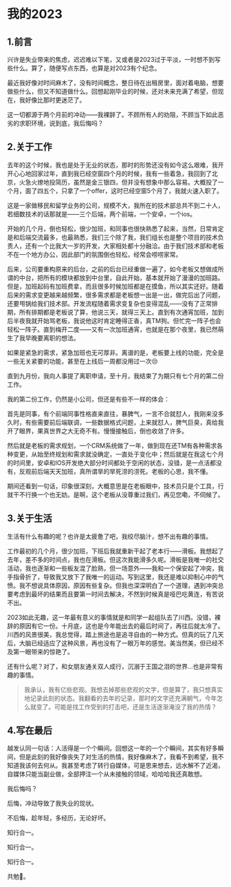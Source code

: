 # 我的2023




## 1.前言

兴许是失业带来的焦虑，迟迟难以下笔，又或者是2023过于平淡，一时想不到写些什么。算了，随便写点东西，也算是对2023有个纪念。

最近我好像对时间麻木了，没有时间概念，整日待在出租房里，面对着电脑，想要做些什么，但又不知道做什么。回想起刚毕业的时候，还对未来充满了希望，但现在，我好像比那时更迷茫了。

这一切都源于两个月前的冲动——我裸辞了。不顾所有人的劝阻，不顾当下如此恶劣的求职环境，说到底，我后悔吗？

## 2.关于工作

去年的这个时候，我也是处于无业的状态，那时的形势还没有如今这么艰难，我开开心心地回家过年，直到我已经空窗四个月的时候，我有一些着急，我回到了北京，火急火燎地投简历，虽然是金三银四，但并没有想象中那么容易。大概投了一个月，面了四五个，只拿了一个offer，这时已经空窗5个月了，我就火速入职了。

这是一家做移民和留学业务的公司，规模不大，我所在的技术部总共不到二十人，若细数技术的话那就是——三个后端，两个前端，一个安卓，一个ios。

开始的几个月，倒也轻松，很少加班，和同事也很快熟悉了起来，当然，日常肯定是和后端交流最多，也最熟悉，我们三个除了我，我们组长也是整个项目的技术负责人，还有一个比我大一岁的开发，大家相处都十分融洽。由于我们技术部和老板不在一个地方办公，因此部门的氛围倒也轻松，经常会唠唠家常。

后来，公司要重构原来的后台，之前的后台已经重做一遍了，如今老板又想做成所谓的中台，把所有的模块都放到中台里，自此开始，基本就开始了漫漫的加班路。但是，加班起码有加班费拿，而且很多时候加班都是在摸鱼，所以其实还好。随着后来的需求变更越来越频繁，很多需求都是老板想一出是一出，做完后出了问题，还要甩锅给我们技术部。开发流程随着需求变复杂也变得混乱——没有了正常排期，所有排期都是老板说了算，他说三天，就得三天上。直到有次通宵加班，加到后半夜我就开始骂老板，我说他这时肯定睡得正香，真TM狗。但忙完一阵子也会轻松一阵子。直到梅开二度——又有一次加班通宵，也就是在那个夜里，我已然萌生了我早晚要离职的想法。

如果是紧急的需求，紧急加班也无可厚非。离谱的是，老板要上线的功能，完全是一些无关紧要的功能，甚至在上线后一周都没用过一次😒

直到九月份，我向人事提了离职申请，至十月，我结束了为期只有七个月的第二份工作。

我的第二份工作，仍然是小公司，但还是有些不一样的体会：

首先是同事，有个前端同事性格直来直往，暴脾气，一言不合就怼人，我刚来没多久时，有些需要前后端联调，一些数据格式问题，上来就怼人，脾气巨臭，真给我开了眼界，果真世界之大无奇不有。慢慢接触后，倒也收敛了许多。

然后就是老板的需求规划，一个CRM系统做了一年，做到现在还TM有各种需求各种变更，从始至终规划和需求就没确定，一直处于变化中；然后就是在我这七个月的时间里，安卓和IOS开发绝大部分时间都处于空闲的状态，没错，是一点活都没有，反观前后端天天加班，真所谓旱的旱死涝的涝死。老板的心思，我不懂。

期间还看到一句话，印象很深刻，大概意思是在老板眼中，技术员只是个工具，行就干不行换一个也无妨。是啊，这个老板从没尊重过我们，再见您嘞，不伺候了。

## 3.关于生活

生活有什么有趣的呢？也许是太疲惫了吧，我绞尽脑汁，想不出有趣的事情。

工作最初的几个月，很少加班，下班后我就重新干起了老本行——滑板。我想起了去年，差不多的时间点，我也在滑板。但这次我能滑多久呢。滑板是我唯一的社交活动，我也逐渐和一些板友混了脸熟，但一场意外——我和一个保安起了冲突，我手指骨折了，导致我又放下了我唯一的运动。写到这里，我还是难以抑制心中的气愤。我不想说具体原因，原因有些复杂。但我也深深明白了一个道理，遇到冲突总要考虑到最坏的结果而且要第一时间去解决，不然到时候真是哑巴吃黄连，有苦说不出。

2023如此无趣，这一年最有意义的事情就是和同学一起组队去了川西。没错，裸辞的原因有它一份。十月底，这也是今年能出去的最后时间了，再往后就太冷了。川西的风景很美，我总觉得，踏上旅途也是追寻自由的一种方式。但真的玩了几天后，大脑已经适应了这种风景，再也没有了一眼万年的感觉。美当然美，但已经不及第一眼带来的惊艳了。

还有什么呢？对了，和女朋友通关双人成行，沉溺于王国之泪的世界...也是非常有趣的事情。

> 我承认，我有亿些悲观。我想去掉那些悲观的文字，但是算了，我只想真实地记录此刻的状态。我翻看的去年的记录，那时的文字还充满朝气，今年怎么就变了。可能是找工作受到的打击吧，还是生活逐渐淹没了我的热情？

## 4.写在最后

越发认同一句话：人活得是一个个瞬间。回想这一年的一个个瞬间，其实有好多瞬间，但是此刻的我好像丧失了对生活的热情，我好像麻木了，我看不到希望，我不知道我该何去何从。我甚至考虑了转行自媒体，可是思来想去，远水解不了近渴，自媒体只能当副业做，全部押注一个从未接触的领域，哈哈哈我还真敢想。

我后悔吗？

后悔，冲动导致了我失业的现状。

不后悔，趁年轻，多经历，无论好坏。

知行合一。

知行合一。

知行合一。

共勉🫵。

